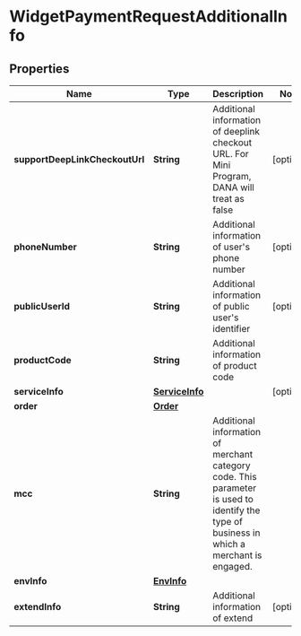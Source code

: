 

# WidgetPaymentRequestAdditionalInfo


## Properties

| Name | Type | Description | Notes |
| - | - | - | - |
|**supportDeepLinkCheckoutUrl** | **String** | Additional information of deeplink checkout URL. For Mini Program, DANA will treat as false |  [optional] |
|**phoneNumber** | **String** | Additional information of user's phone number |  [optional] |
|**publicUserId** | **String** | Additional information of public user's identifier |  [optional] |
|**productCode** | **String** | Additional information of product code |  |
|**serviceInfo** | [**ServiceInfo**](ServiceInfo.md) |  |  [optional] |
|**order** | [**Order**](Order.md) |  |  |
|**mcc** | **String** | Additional information of merchant category code. This parameter is used to identify the type of business in which a merchant is engaged. |  |
|**envInfo** | [**EnvInfo**](EnvInfo.md) |  |  |
|**extendInfo** | **String** | Additional information of extend |  [optional] |



